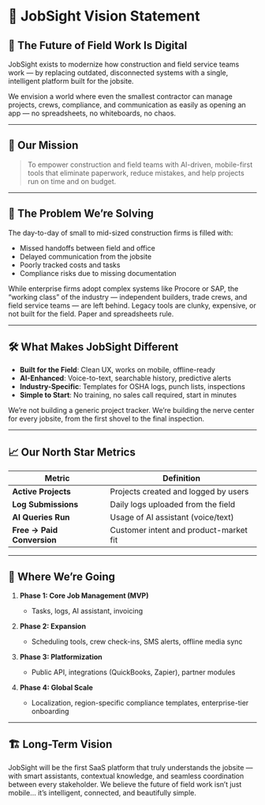 # 🌟 JobSight Vision Statement

## 🚧 The Future of Field Work Is Digital

JobSight exists to modernize how construction and field service teams work — by replacing outdated, disconnected systems with a single, intelligent platform built for the jobsite.

We envision a world where even the smallest contractor can manage projects, crews, compliance, and communication as easily as opening an app — no spreadsheets, no whiteboards, no chaos.

---

## 🎯 Our Mission

> To empower construction and field teams with AI-driven, mobile-first tools that eliminate paperwork, reduce mistakes, and help projects run on time and on budget.

---

## 🧱 The Problem We’re Solving

The day-to-day of small to mid-sized construction firms is filled with:
- Missed handoffs between field and office
- Delayed communication from the jobsite
- Poorly tracked costs and tasks
- Compliance risks due to missing documentation

While enterprise firms adopt complex systems like Procore or SAP, the “working class” of the industry — independent builders, trade crews, and field service teams — are left behind. Legacy tools are clunky, expensive, or not built for the field. Paper and spreadsheets rule.

---

## 🛠 What Makes JobSight Different

- **Built for the Field**: Clean UX, works on mobile, offline-ready
- **AI-Enhanced**: Voice-to-text, searchable history, predictive alerts
- **Industry-Specific**: Templates for OSHA logs, punch lists, inspections
- **Simple to Start**: No training, no sales call required, start in minutes

We’re not building a generic project tracker. We’re building the nerve center for every jobsite, from the first shovel to the final inspection.

---

## 📈 Our North Star Metrics

| Metric             | Definition                          |
|--------------------|--------------------------------------|
| **Active Projects** | Projects created and logged by users |
| **Log Submissions** | Daily logs uploaded from the field   |
| **AI Queries Run**  | Usage of AI assistant (voice/text)   |
| **Free → Paid Conversion** | Customer intent and product-market fit |

---

## 🚀 Where We’re Going

1. **Phase 1: Core Job Management (MVP)**
   - Tasks, logs, AI assistant, invoicing

2. **Phase 2: Expansion**
   - Scheduling tools, crew check-ins, SMS alerts, offline media sync

3. **Phase 3: Platformization**
   - Public API, integrations (QuickBooks, Zapier), partner modules

4. **Phase 4: Global Scale**
   - Localization, region-specific compliance templates, enterprise-tier onboarding

---

## 🏗 Long-Term Vision

JobSight will be the first SaaS platform that truly understands the jobsite — with smart assistants, contextual knowledge, and seamless coordination between every stakeholder. We believe the future of field work isn’t just mobile… it’s intelligent, connected, and beautifully simple.

